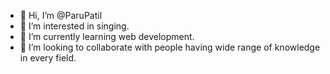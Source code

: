 - 👋 Hi, I’m @ParuPatil
- 👀 I’m interested in singing.
- 🌱 I’m currently learning web development.
- 💞️ I’m looking to collaborate with people having wide range of knowledge in every field.


<!---
ParuPatil/ParuPatil is a ✨ special ✨ repository because its `README.md` (this file) appears on your GitHub profile.
You can click the Preview link to take a look at your changes.
--->
